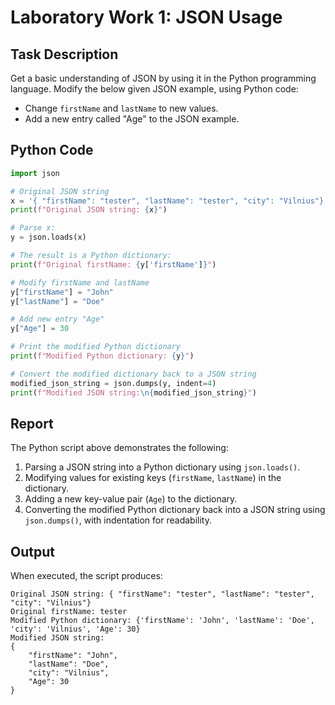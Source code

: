 # Laboratory Work 1: JSON Usage

## Task Description

Get a basic understanding of JSON by using it in the Python programming language. Modify the below given JSON example, using Python code:
- Change `firstName` and `lastName` to new values.
- Add a new entry called "Age" to the JSON example.

## Python Code

```python
import json

# Original JSON string
x = '{ "firstName": "tester", "lastName": "tester", "city": "Vilnius"}'
print(f"Original JSON string: {x}")

# Parse x:
y = json.loads(x)

# The result is a Python dictionary:
print(f"Original firstName: {y['firstName']}")

# Modify firstName and lastName
y["firstName"] = "John"
y["lastName"] = "Doe"

# Add new entry "Age"
y["Age"] = 30

# Print the modified Python dictionary
print(f"Modified Python dictionary: {y}")

# Convert the modified dictionary back to a JSON string
modified_json_string = json.dumps(y, indent=4)
print(f"Modified JSON string:\n{modified_json_string}")
```

## Report

The Python script above demonstrates the following:
1. Parsing a JSON string into a Python dictionary using `json.loads()`.
2. Modifying values for existing keys (`firstName`, `lastName`) in the dictionary.
3. Adding a new key-value pair (`Age`) to the dictionary.
4. Converting the modified Python dictionary back into a JSON string using `json.dumps()`, with indentation for readability.

## Output
When executed, the script produces:
```
Original JSON string: { "firstName": "tester", "lastName": "tester", "city": "Vilnius"}
Original firstName: tester
Modified Python dictionary: {'firstName': 'John', 'lastName': 'Doe', 'city': 'Vilnius', 'Age': 30}
Modified JSON string:
{
    "firstName": "John",
    "lastName": "Doe",
    "city": "Vilnius",
    "Age": 30
}
```
